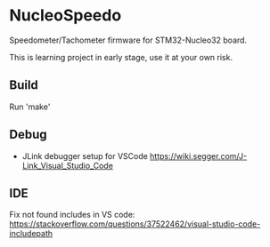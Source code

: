 # NucleoSpeedo
Speedometer/Tachometer firmware for STM32-Nucleo32 board.

This is learning project in early stage, use it at your own risk.

## Build
Run 'make'

## Debug
* JLink debugger setup for VSCode https://wiki.segger.com/J-Link_Visual_Studio_Code

## IDE
Fix not found includes in VS code:
https://stackoverflow.com/questions/37522462/visual-studio-code-includepath
